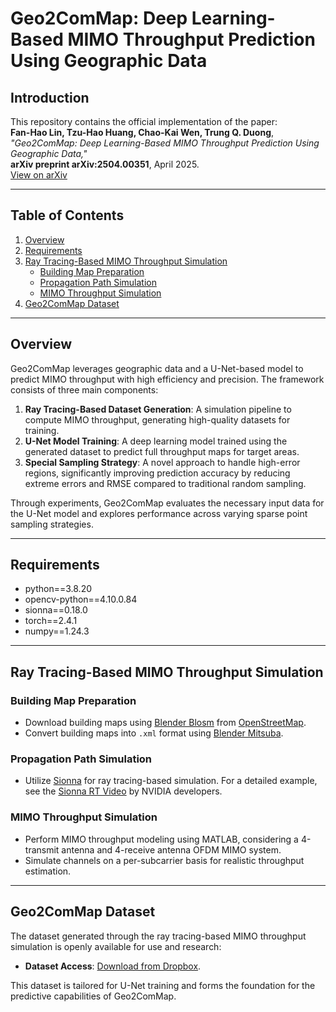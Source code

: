 # Geo2ComMap: Deep Learning-Based MIMO Throughput Prediction Using Geographic Data

## Introduction
This repository contains the official implementation of the paper:  
**Fan-Hao Lin, Tzu-Hao Huang, Chao-Kai Wen, Trung Q. Duong**,  
*"Geo2ComMap: Deep Learning-Based MIMO Throughput Prediction Using Geographic Data,"*  
**arXiv preprint arXiv:2504.00351**, April 2025.  
[View on arXiv](https://arxiv.org/abs/2504.00351) 

---

## Table of Contents
1. [Overview](#overview)
2. [Requirements](#Requirements)
3. [Ray Tracing-Based MIMO Throughput Simulation](#ray-tracing-based-mimo-throughput-simulation)
    - [Building Map Preparation](#building-map-preparation)
    - [Propagation Path Simulation](#propagation-path-simulation)
    - [MIMO Throughput Simulation](#mimo-throughput-simulation)
4. [Geo2ComMap Dataset](#geo2commap-dataset)

---

## Overview
Geo2ComMap leverages geographic data and a U-Net-based model to predict MIMO throughput with high efficiency and precision. The framework consists of three main components:

1. **Ray Tracing-Based Dataset Generation**: A simulation pipeline to compute MIMO throughput, generating high-quality datasets for training.
2. **U-Net Model Training**: A deep learning model trained using the generated dataset to predict full throughput maps for target areas.
3. **Special Sampling Strategy**: A novel approach to handle high-error regions, significantly improving prediction accuracy by reducing extreme errors and RMSE compared to traditional random sampling.

Through experiments, Geo2ComMap evaluates the necessary input data for the U-Net model and explores performance across varying sparse point sampling strategies.

---
## Requirements
- python==3.8.20
- opencv-python==4.10.0.84
- sionna==0.18.0
- torch==2.4.1
- numpy==1.24.3

---
## Ray Tracing-Based MIMO Throughput Simulation

### Building Map Preparation
- Download building maps using [Blender Blosm](https://github.com/vvoovv/blosm) from [OpenStreetMap](https://www.openstreetmap.org/).
- Convert building maps into `.xml` format using [Blender Mitsuba](https://github.com/mitsuba-renderer/mitsuba-blender).

### Propagation Path Simulation
- Utilize [Sionna](https://nvlabs.github.io/sionna/) for ray tracing-based simulation. For a detailed example, see the [Sionna RT Video](https://www.youtube.com/watch?v=7xHLDxUaQ7c&t=1s) by NVIDIA developers.

### MIMO Throughput Simulation
- Perform MIMO throughput modeling using MATLAB, considering a 4-transmit antenna and 4-receive antenna OFDM MIMO system.
- Simulate channels on a per-subcarrier basis for realistic throughput estimation.

---

## Geo2ComMap Dataset
The dataset generated through the ray tracing-based MIMO throughput simulation is openly available for use and research:
- **Dataset Access**: [Download from Dropbox](https://www.dropbox.com/scl/fo/puy6ggsto5kp7nwdcxndd/AA8EkX4v2Nf449AUBvFts4I?rlkey=y4h5cdox21m25duqlgeknu1qe&st=t1dsqecn&dl=0).

This dataset is tailored for U-Net training and forms the foundation for the predictive capabilities of Geo2ComMap.



